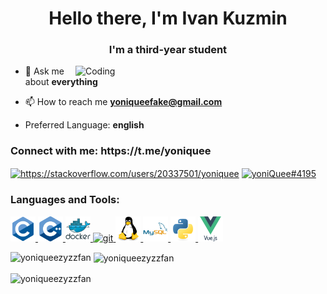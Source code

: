 <h1 align="center">Hello there, I'm Ivan Kuzmin</h1>
<h3 align="center">I'm a third-year student</h3>
<img align="right" alt="Coding" width="400" src="https://i.imgur.com/IkdLIvu.gif">

- 💬 Ask me about **everything**

- 📫 How to reach me **yoniqueefake@gmail.com**

-  Preferred Language: **english**

<h3 align="left">Connect with me: https://t.me/yoniquee</h3>
<p align="left">
<a href="https://stackoverflow.com/users/https://stackoverflow.com/users/20337501/yoniquee" target="blank"><img align="center" src="https://raw.githubusercontent.com/rahuldkjain/github-profile-readme-generator/master/src/images/icons/Social/stack-overflow.svg" alt="https://stackoverflow.com/users/20337501/yoniquee" height="30" width="40" /></a>
<a href="https://discord.gg/C7TABmzKCu" target="blank"><img align="center" src="https://raw.githubusercontent.com/rahuldkjain/github-profile-readme-generator/master/src/images/icons/Social/discord.svg" alt="yoniQuee#4195" height="30" width="40" /></a>
</p>

<h3 align="left">Languages and Tools:</h3>
<p align="left"> <a href="https://www.cprogramming.com/" target="_blank" rel="noreferrer"> <img src="https://raw.githubusercontent.com/devicons/devicon/master/icons/c/c-original.svg" alt="c" width="40" height="40"/> </a> <a href="https://www.w3schools.com/cpp/" target="_blank" rel="noreferrer"> <img src="https://raw.githubusercontent.com/devicons/devicon/master/icons/cplusplus/cplusplus-original.svg" alt="cplusplus" width="40" height="40"/> </a> <a href="https://www.docker.com/" target="_blank" rel="noreferrer"> <img src="https://raw.githubusercontent.com/devicons/devicon/master/icons/docker/docker-original-wordmark.svg" alt="docker" width="40" height="40"/> </a> <a href="https://git-scm.com/" target="_blank" rel="noreferrer"> <img src="https://www.vectorlogo.zone/logos/git-scm/git-scm-icon.svg" alt="git" width="40" height="40"/> </a> <a href="https://www.linux.org/" target="_blank" rel="noreferrer"> <img src="https://raw.githubusercontent.com/devicons/devicon/master/icons/linux/linux-original.svg" alt="linux" width="40" height="40"/> </a> <a href="https://www.mysql.com/" target="_blank" rel="noreferrer"> <img src="https://raw.githubusercontent.com/devicons/devicon/master/icons/mysql/mysql-original-wordmark.svg" alt="mysql" width="40" height="40"/> </a> <a href="https://www.python.org" target="_blank" rel="noreferrer"> <img src="https://raw.githubusercontent.com/devicons/devicon/master/icons/python/python-original.svg" alt="python" width="40" height="40"/> </a> <a href="https://vuejs.org/" target="_blank" rel="noreferrer"> <img src="https://raw.githubusercontent.com/devicons/devicon/master/icons/vuejs/vuejs-original-wordmark.svg" alt="vuejs" width="40" height="40"/> </a> </p>

<p><img align="left" src="https://github-readme-stats.vercel.app/api/top-langs?username=yoniqueezyzzfan&show_icons=true&locale=en&layout=compact" alt="yoniqueezyzzfan" /></p>

<p>&nbsp;<img align="center" src="https://github-readme-stats.vercel.app/api?username=yoniqueezyzzfan&show_icons=true&locale=en" alt="yoniqueezyzzfan" /></p>

<p><img align="center" src="https://github-readme-streak-stats.herokuapp.com/?user=yoniqueezyzzfan&theme=dark" alt="yoniqueezyzzfan" /></p>
